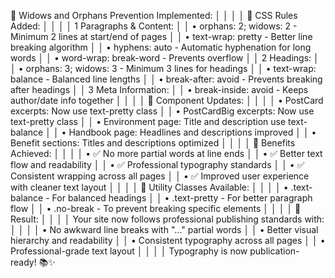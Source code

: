 📝 Widows and Orphans Prevention Implemented:                 │
│                                                                              │
│                             🎯 CSS Rules Added:                              │
│                                                                              │
│  1 Paragraphs & Content:                                                     │
│     • orphans: 2; widows: 2 - Minimum 2 lines at start/end of pages          │
│     • text-wrap: pretty - Better line breaking algorithm                     │
│     • hyphens: auto - Automatic hyphenation for long words                   │
│     • word-wrap: break-word - Prevents overflow                              │
│  2 Headings:                                                                 │
│     • orphans: 3; widows: 3 - Minimum 3 lines for headings                   │
│     • text-wrap: balance - Balanced line lengths                             │
│     • break-after: avoid - Prevents breaking after headings                  │
│  3 Meta Information:                                                         │
│     • break-inside: avoid - Keeps author/date info together                  │
│                                                                              │
│                            🎨 Component Updates:                             │
│                                                                              │
│  • PostCard excerpts: Now use text-pretty class                              │
│  • PostCardBig excerpts: Now use text-pretty class                           │
│  • Environment page: Title and description use text-balance                  │
│  • Handbook page: Headlines and descriptions improved                        │
│  • Benefit sections: Titles and descriptions optimized                       │
│                                                                              │
│                            📱 Benefits Achieved:                             │
│                                                                              │
│  • ✅ No more partial words at line ends                                     │
│  • ✅ Better text flow and readability                                       │
│  • ✅ Professional typography standards                                      │
│  • ✅ Consistent wrapping across all pages                                   │
│  • ✅ Improved user experience with cleaner text layout                      │
│                                                                              │
│                        🔧 Utility Classes Available:                         │
│                                                                              │
│  • .text-balance - For balanced headings                                     │
│  • .text-pretty - For better paragraph flow                                  │
│  • .no-break - To prevent breaking specific elements                         │
│                                                                              │
│                                  🎯 Result:                                  │
│                                                                              │
│ Your site now follows professional publishing standards with:                │
│                                                                              │
│  • No awkward line breaks with "..." partial words                           │
│  • Better visual hierarchy and readability                                   │
│  • Consistent typography across all pages                                    │
│  • Professional-grade text layout                                            │
│                                                                              │
│ Typography is now publication-ready! 📚✨ 